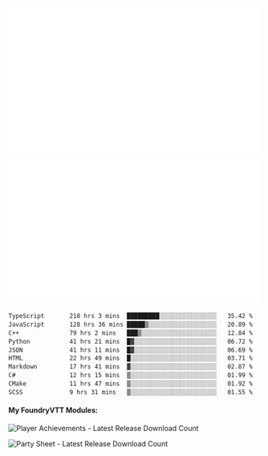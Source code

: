 
![](https://raw.githubusercontent.com/eddiedover/ghstats/master/generated/overview.svg)
![](https://raw.githubusercontent.com/eddiedover/ghstats/master/generated/languages.svg)

<!--START_SECTION:waka-->

```txt
TypeScript       218 hrs 3 mins  █████████░░░░░░░░░░░░░░░░   35.42 %
JavaScript       128 hrs 36 mins █████▒░░░░░░░░░░░░░░░░░░░   20.89 %
C++              79 hrs 2 mins   ███▒░░░░░░░░░░░░░░░░░░░░░   12.84 %
Python           41 hrs 21 mins  █▓░░░░░░░░░░░░░░░░░░░░░░░   06.72 %
JSON             41 hrs 11 mins  █▓░░░░░░░░░░░░░░░░░░░░░░░   06.69 %
HTML             22 hrs 49 mins  █░░░░░░░░░░░░░░░░░░░░░░░░   03.71 %
Markdown         17 hrs 41 mins  ▓░░░░░░░░░░░░░░░░░░░░░░░░   02.87 %
C#               12 hrs 15 mins  ▒░░░░░░░░░░░░░░░░░░░░░░░░   01.99 %
CMake            11 hrs 47 mins  ▒░░░░░░░░░░░░░░░░░░░░░░░░   01.92 %
SCSS             9 hrs 31 mins   ▒░░░░░░░░░░░░░░░░░░░░░░░░   01.55 %
```

<!--END_SECTION:waka-->

#### My FoundryVTT Modules:

  ![Player Achievements - Latest Release Download Count](https://img.shields.io/badge/dynamic/json?label=Player%20Achievements%20-%20Downloads@latest&query=assets%5B1%5D.download_count&url=https%3A%2F%2Fapi.github.com%2Frepos%2FEddieDover%2Ffvtt-player-achievements%2Freleases%2Flatest)

  ![Party Sheet - Latest Release Download Count](https://img.shields.io/badge/dynamic/json?label=Party%20Sheet%20-%20Downloads@latest&query=assets%5B1%5D.download_count&url=https%3A%2F%2Fapi.github.com%2Frepos%2FEddieDover%2Ffvtt-party-sheet%2Freleases%2Flatest)

<a rel="me" href="https://techhub.social/@EddieDover"></a>
